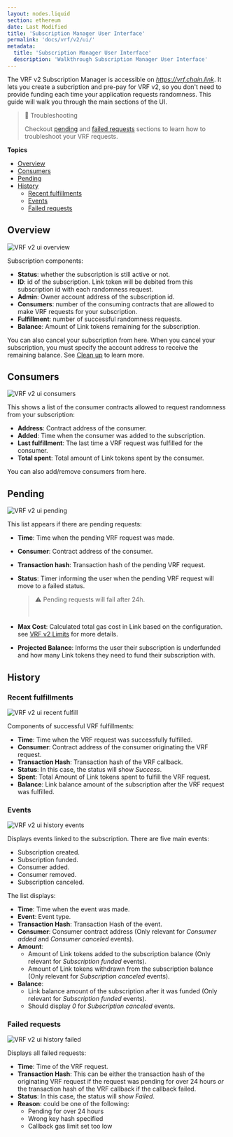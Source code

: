 ```yaml
---
layout: nodes.liquid
section: ethereum
date: Last Modified
title: 'Subscription Manager User Interface'
permalink: 'docs/vrf/v2/ui/'
metadata:
  title: 'Subscription Manager User Interface'
  description: 'Walkthrough Subscription Manager User Interface'
---
```


The VRF v2 Subscription Manager is accessible on _https://vrf.chain.link_. It lets you create a subcription and pre-pay for VRF v2, so you don't need to provide funding each time your application requests randomness.
This guide will walk you through the main sections of the UI.

> 📘 Troubleshooting
>
> Checkout [pending](#pending) and [failed requests](#failed-requests) sections to learn how to troubleshoot your VRF requests.

**Topics**

- [Overview](#overview)
- [Consumers](#consumers)
- [Pending](#pending)
- [History](#history)
  - [Recent fulfillments](#recent-fulfillments)
  - [Events](#events)
  - [Failed requests](#failed-requests)

## Overview

![VRF v2 ui overview](/images/vrf/v2-ui-overview.png)

Subscription components:

- **Status**: whether the subscription is still active or not.
- **ID**: id of the subscription. Link token will be debited from this subscription id with each randomness request.
- **Admin**: Owner account address of the subscription id.
- **Consumers**: number of the consuming contracts that are allowed to make VRF requests for your subscription.
- **Fulfillment**: number of successful randomness requests.
- **Balance**: Amount of Link tokens remaining for the subscription.

You can also cancel your subscription from here. When you cancel your subscription, you must specify the account address to receive the remaining balance. See [Clean up](/docs/vrf/v2/examples/get-a-random-number/#clean-up) to learn more.

## Consumers

![VRF v2 ui consumers](/images/vrf/v2-ui-consumers.png)

This shows a list of the consumer contracts allowed to request randomness from your subscription:

- **Address**: Contract address of the consumer.
- **Added**: Time when the consumer was added to the subscription.
- **Last fulfillment**: The last time a VRF request was fulfilled for the consumer.
- **Total spent**: Total amount of Link tokens spent by the consumer.

You can also add/remove consumers from here.

## Pending

![VRF v2 ui pending](/images/vrf/v2-ui-pending.png)

This list appears if there are pending requests:

- **Time**: Time when the pending VRF request was made.
- **Consumer**: Contract address of the consumer.
- **Transaction hash**: Transaction hash of the pending VRF request.
- **Status**: Timer informing the user when the pending VRF request will move to a failed status.

  > ⚠️ Pending requests will fail after 24h.
  >
  >   </br>

- **Max Cost**: Calculated total gas cost in Link based on the configuration. see [VRF v2 Limits](/docs/vrf/v2/introduction/#limits) for more details.
- **Projected Balance**: Informs the user their subscription is underfunded and how many Link tokens they need to fund their subscription with.

## History

### Recent fulfillments

![VRF v2 ui recent fulfill](/images/vrf/v2-ui-recent-fulfill.png)

Components of successful VRF fulfillments:

- **Time**: Time when the VRF request was successfully fulfilled.
- **Consumer**: Contract address of the consumer originating the VRF request.
- **Transaction Hash**: Transaction hash of the VRF callback.
- **Status**: In this case, the status will show _Success_.
- **Spent**: Total Amount of Link tokens spent to fulfill the VRF request.
- **Balance**: Link balance amount of the subscription after the VRF request was fulfilled.

### Events

![VRF v2 ui history events](/images/vrf/v2-ui-history-events.png)

Displays events linked to the subscription. There are five main events:

- Subscription created.
- Subscription funded.
- Consumer added.
- Consumer removed.
- Subscription canceled.

The list displays:

- **Time**: Time when the event was made.
- **Event**: Event type.
- **Transaction Hash**: Transaction Hash of the event.
- **Consumer**: Consumer contract address (Only relevant for _Consumer added_ and _Consumer canceled_ events).
- **Amount**:
  - Amount of Link tokens added to the subscription balance (Only relevant for _Subscription funded_ events).
  - Amount of Link tokens withdrawn from the subscription balance (Only relevant for _Subscription canceled_ events).
- **Balance**:
  - Link balance amount of the subscription after it was funded (Only relevant for _Subscription funded_ events).
  - Should display _0_ for _Subscription canceled_ events.

### Failed requests

![VRF v2 ui history failed](/images/vrf/v2-ui-history-failed.png)

Displays all failed requests:

- **Time**: Time of the VRF request.
- **Transaction Hash**: This can be either the transaction hash of the originating VRF request if the request was pending for over 24 hours _or_ the transaction hash of the VRF callback if the callback failed.
- **Status**: In this case, the status will show _Failed_.
- **Reason**: could be one of the following:
  - Pending for over 24 hours
  - Wrong key hash specified
  - Callback gas limit set too low
